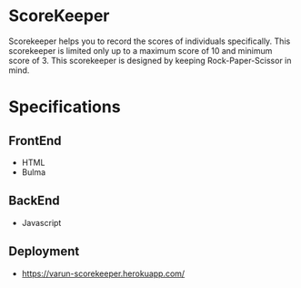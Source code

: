 # ScoreKeeper
Scorekeeper helps you to record the scores of individuals specifically. This scorekeeper is limited only up to a maximum score of 10 and minimum score of 3. This scorekeeper is designed by keeping Rock-Paper-Scissor in mind.
# Specifications
## FrontEnd
* HTML
* Bulma
## BackEnd
* Javascript
## Deployment
* https://varun-scorekeeper.herokuapp.com/

